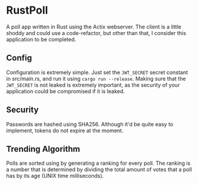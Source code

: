 # RustPoll

A poll app written in Rust using the Actix webserver. The client is a little shoddy and could use a code-refactor, but other than that, I consider this application to be completed.

## Config

Configuration is extremely simple. Just set the `JWT_SECRET` secret constant in src/main.rs, and run it using `cargo run --release`. Making sure that the `JWT_SECRET` is not leaked is extremely important, as the security of your application could be compromised if it is leaked.

## Security

Passwords are hashed using SHA256. Although it'd be quite easy to implement, tokens do not expire at the moment.

## Trending Algorithm

Polls are sorted using by generating a ranking for every poll. The ranking is a number that is determined by dividing the total amount of votes that a poll has by its age (UNIX time milliseconds).
